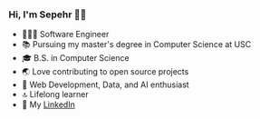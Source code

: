 ### Hi, I'm Sepehr 👋🏼

* 👨🏻‍💻 Software Engineer
* 📚 Pursuing my master's degree in Computer Science at USC
* 🎓 B.S. in Computer Science
* 🌏 Love contributing to open source projects
* 👀 Web Development, Data, and AI enthusiast
* 🔝 Lifelong learner
* 💼  My [LinkedIn](https://www.linkedin.com/in/sepehr-jalali/)

<!---
sepehrjf/sepehrjf is a ✨ special ✨ repository because its `README.md` (this file) appears on your GitHub profile.
You can click the Preview link to take a look at your changes.
--->
